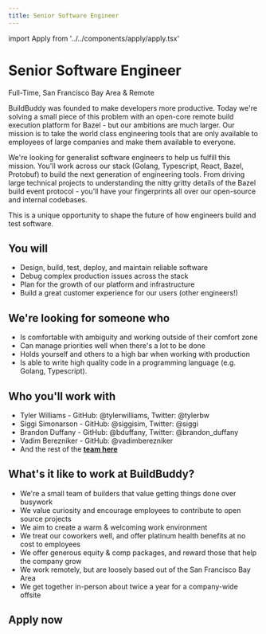 ```yaml
---
title: Senior Software Engineer
---
```


import Apply from '../../components/apply/apply.tsx'

# Senior Software Engineer

<div className="pill"> Full-Time, San Francisco Bay Area & Remote</div>

BuildBuddy was founded to make developers more productive. Today we're solving a small piece of this problem with an open-core remote build execution platform for Bazel - but our ambitions are much larger. Our mission is to take the world class engineering tools that are only available to employees of large companies and make them available to everyone.

We're looking for generalist software engineers to help us fulfill this mission. You'll work across our stack (Golang, Typescript, React, Bazel, Protobuf) to build the next generation of engineering tools. From driving large technical projects to understanding the nitty gritty details of the Bazel build event protocol - you'll have your fingerprints all over our open-source and internal codebases.

This is a unique opportunity to shape the future of how engineers build and test software.

## You will

- Design, build, test, deploy, and maintain reliable software
- Debug complex production issues across the stack
- Plan for the growth of our platform and infrastructure
- Build a great customer experience for our users (other engineers!)

## We're looking for someone who

- Is comfortable with ambiguity and working outside of their comfort zone
- Can manage priorities well when there's a lot to be done
- Holds yourself and others to a high bar when working with production
- Is able to write high quality code in a programming language (e.g. Golang, Typescript).

## Who you'll work with

- Tyler Williams - GitHub: @tylerwilliams, Twitter: @tylerbw
- Siggi Simonarson - GitHub: @siggisim, Twitter: @siggi
- Brandon Duffany - GitHub: @bduffany, Twitter: @brandon_duffany
- Vadim Berezniker - GitHub: @vadimberezniker
- And the rest of the **[team here](/team)**

## What's it like to work at BuildBuddy?

- We're a small team of builders that value getting things done over busywork
- We value curiosity and encourage employees to contribute to open source projects
- We aim to create a warm & welcoming work environment
- We treat our coworkers well, and offer platinum health benefits at no cost to employees
- We offer generous equity & comp packages, and reward those that help the company grow
- We work remotely, but are loosely based out of the San Francisco Bay Area
- We get together in-person about twice a year for a company-wide offsite

## Apply now

<Apply />
